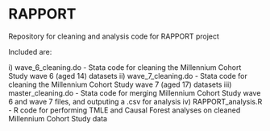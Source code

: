 # RAPPORT
Repository for cleaning and analysis code for RAPPORT project

Included are:

i) wave_6_cleaning.do - Stata code for cleaning the Millennium Cohort Study wave 6 (aged 14) datasets
ii) wave_7_cleaning.do - Stata code for cleaning the Millennium Cohort Study wave 7 (aged 17) datasets
iii) master_cleaning.do - Stata code for merging Millennium Cohort Study wave 6 and wave 7 files, and outputing a .csv for analysis 
iv) RAPPORT_analysis.R - R code for performing TMLE and Causal Forest analyses on cleaned Millennium Cohort Study data
